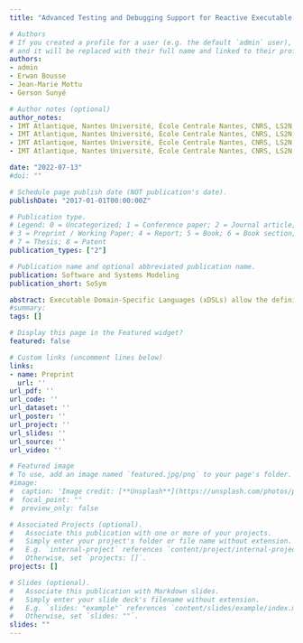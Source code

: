 ```yaml
---
title: "Advanced Testing and Debugging Support for Reactive Executable DSLs"

# Authors
# If you created a profile for a user (e.g. the default `admin` user), write the username (folder name) here 
# and it will be replaced with their full name and linked to their profile.
authors:
- admin
- Erwan Bousse
- Jean-Marie Mottu
- Gerson Sunyé

# Author notes (optional)
author_notes:
- IMT Atlantique, Nantes Université, École Centrale Nantes, CNRS, LS2N, UMR 6004, F-44000 Nantes, France
- IMT Atlantique, Nantes Université, École Centrale Nantes, CNRS, LS2N, UMR 6004, F-44000 Nantes, France
- IMT Atlantique, Nantes Université, École Centrale Nantes, CNRS, LS2N, UMR 6004, F-44000 Nantes, France
- IMT Atlantique, Nantes Université, École Centrale Nantes, CNRS, LS2N, UMR 6004, F-44000 Nantes, France

date: "2022-07-13"
#doi: ""

# Schedule page publish date (NOT publication's date).
publishDate: "2017-01-01T00:00:00Z"

# Publication type.
# Legend: 0 = Uncategorized; 1 = Conference paper; 2 = Journal article;
# 3 = Preprint / Working Paper; 4 = Report; 5 = Book; 6 = Book section;
# 7 = Thesis; 8 = Patent
publication_types: ["2"]

# Publication name and optional abbreviated publication name.
publication: Software and Systems Modeling
publication_short: SoSym

abstract: Executable Domain-Specific Languages (xDSLs) allow the definition and the execution of behavioral models. Some behavioral models are reactive, meaning that during their execution, they accept external events and react by exposing events to the external environment. Since complex interaction may occur between the reactive model and the external environment, they should be tested as early as possible to ensure the correctness of their behavior. In this paper, we propose a set of generic testing facilities for reactive xDSLs using the standardized Test Description Language (TDL). Given a reactive xDSL, we generate a TDL library enabling the domain experts to write and run event-driven TDL test cases for conforming reactive models. To further support the domain expert, the approach integrates interactive debugging to help in localizing defects, and mutation analysis to measure the quality of test cases.We evaluate the level of genericity of the approach by successfully writing, executing, and analyzing 247 event-driven TDL test cases for 70 models conforming to two different reactive xDSLs.
#summary: 
tags: []

# Display this page in the Featured widget?
featured: false

# Custom links (uncomment lines below)
links:
- name: Preprint
  url: ''
url_pdf: ''
url_code: ''
url_dataset: ''
url_poster: ''
url_project: ''
url_slides: ''
url_source: ''
url_video: ''

# Featured image
# To use, add an image named `featured.jpg/png` to your page's folder. 
#image:
#  caption: 'Image credit: [**Unsplash**](https://unsplash.com/photos/pLCdAaMFLTE)'
#  focal_point: ""
#  preview_only: false

# Associated Projects (optional).
#   Associate this publication with one or more of your projects.
#   Simply enter your project's folder or file name without extension.
#   E.g. `internal-project` references `content/project/internal-project/index.md`.
#   Otherwise, set `projects: []`.
projects: []

# Slides (optional).
#   Associate this publication with Markdown slides.
#   Simply enter your slide deck's filename without extension.
#   E.g. `slides: "example"` references `content/slides/example/index.md`.
#   Otherwise, set `slides: ""`.
slides: ""
---
```

